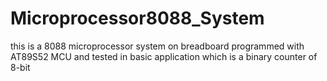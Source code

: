 # Microprocessor8088_System

this is a 8088 microprocessor system on breadboard programmed with AT89S52 MCU
and tested in basic application which is a binary counter of 8-bit 
